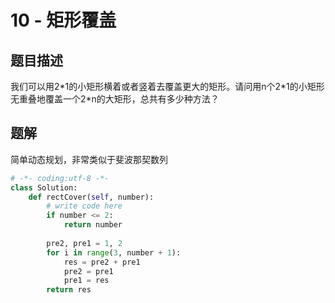 # 10 - 矩形覆盖

## 题目描述
我们可以用2\*1的小矩形横着或者竖着去覆盖更大的矩形。请问用n个2\*1的小矩形无重叠地覆盖一个2\*n的大矩形，总共有多少种方法？


## 题解
简单动态规划，非常类似于斐波那契数列
```python
# -*- coding:utf-8 -*-
class Solution:
    def rectCover(self, number):
        # write code here
        if number <= 2:
            return number
 
        pre2, pre1 = 1, 2
        for i in range(3, number + 1):
            res = pre2 + pre1
            pre2 = pre1
            pre1 = res
        return res
```